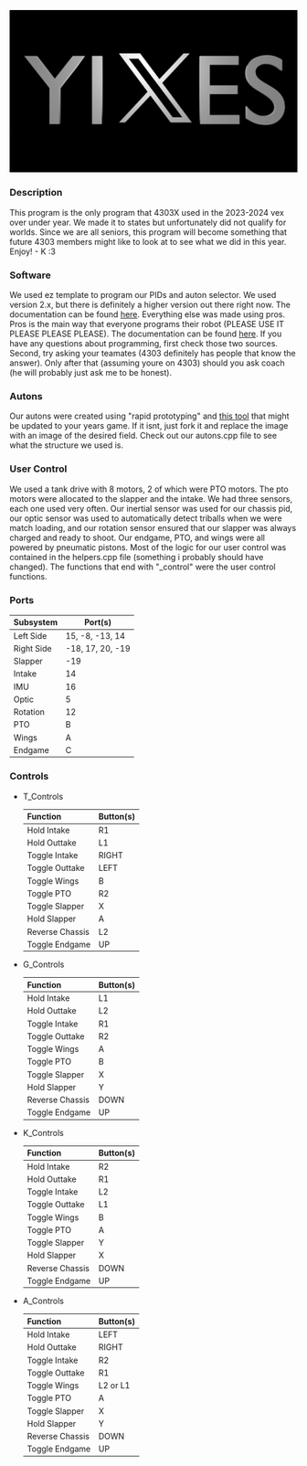 ![4303X logo](yixes.png "yixes!!!!")

### Description

This program is the only program that 4303X used in the 2023-2024 vex over under year. We made it to states but unfortunately did not qualify for worlds. Since we are all seniors, this program will become something that future 4303 members might like to look at to see what we did in this year. Enjoy! - K :3

### Software

We used ez template to program our PIDs and auton selector. We used version 2.x, but there is definitely a higher version out there right now. The documentation can be found [here](https://ez-robotics.github.io/EZ-Template/). Everything else was made using pros. Pros is the main way that everyone programs their robot (PLEASE USE IT PLEASE PLEASE PLEASE). The documentation can be found [here](https://pros.cs.purdue.edu/v5/). If you have any questions about programming, first check those two sources. Second, try asking your teamates (4303 definitely has people that know the answer). Only after that (assuming youre on 4303) should you ask coach (he will probably just ask me to be honest).

### Autons

Our autons were created using "rapid prototyping" and [this tool](https://shazzzaammm.github.io/Auton-Creation-Tool/) that might be updated to your years game. If it isnt, just fork it and replace the image with an image of the desired field. Check out our autons.cpp file to see what the structure we used is.

### User Control

We used a tank drive with 8 motors, 2 of which were PTO motors. The pto motors were allocated to the slapper and the intake. We had three sensors, each one used very often. Our inertial sensor was used for our chassis pid, our optic sensor was used to automatically detect triballs when we were match loading, and our rotation sensor ensured that our slapper was always charged and ready to shoot. Our endgame, PTO, and wings were all powered by pneumatic pistons. Most of the logic for our user control was contained in the helpers.cpp file (something i probably should have changed). The functions that end with "\_control" were the user control functions.

### Ports

| Subsystem  | Port(s)          |
| ---------- | ---------------- |
| Left Side  | 15, -8, -13, 14  |
| Right Side | -18, 17, 20, -19 |
| Slapper    | -19              |
| Intake     | 14               |
| IMU        | 16               |
| Optic      | 5                |
| Rotation   | 12               |
| PTO        | B                |
| Wings      | A                |
| Endgame    | C                |

### Controls

- T_Controls

  | Function        | Button(s) |
  | --------------- | --------- |
  | Hold Intake     | R1        |
  | Hold Outtake    | L1        |
  | Toggle Intake   | RIGHT     |
  | Toggle Outtake  | LEFT      |
  | Toggle Wings    | B         |
  | Toggle PTO      | R2        |
  | Toggle Slapper  | X         |
  | Hold Slapper    | A         |
  | Reverse Chassis | L2        |
  | Toggle Endgame  | UP        |

- G_Controls

  | Function        | Button(s) |
  | --------------- | --------- |
  | Hold Intake     | L1        |
  | Hold Outtake    | L2        |
  | Toggle Intake   | R1        |
  | Toggle Outtake  | R2        |
  | Toggle Wings    | A         |
  | Toggle PTO      | B         |
  | Toggle Slapper  | X         |
  | Hold Slapper    | Y         |
  | Reverse Chassis | DOWN      |
  | Toggle Endgame  | UP        |

- K_Controls

  | Function        | Button(s) |
  | --------------- | --------- |
  | Hold Intake     | R2        |
  | Hold Outtake    | R1        |
  | Toggle Intake   | L2        |
  | Toggle Outtake  | L1        |
  | Toggle Wings    | B         |
  | Toggle PTO      | A         |
  | Toggle Slapper  | Y         |
  | Hold Slapper    | X         |
  | Reverse Chassis | DOWN      |
  | Toggle Endgame  | UP        |

- A_Controls

  | Function        | Button(s) |
  | --------------- | --------- |
  | Hold Intake     | LEFT      |
  | Hold Outtake    | RIGHT     |
  | Toggle Intake   | R2        |
  | Toggle Outtake  | R1        |
  | Toggle Wings    | L2 or L1  |
  | Toggle PTO      | A         |
  | Toggle Slapper  | X         |
  | Hold Slapper    | Y         |
  | Reverse Chassis | DOWN      |
  | Toggle Endgame  | UP        |
